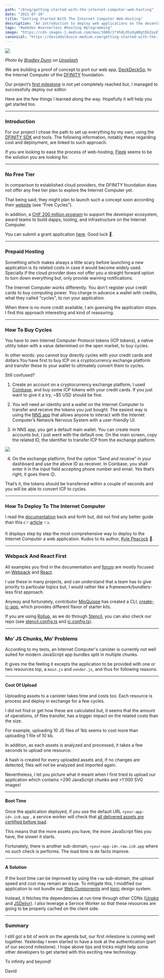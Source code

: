 ```yaml
---
path: "/blog/getting-started-with-the-internet-computer-web-hosting"
date: "2021-07-19"
title: "Getting Started With The Internet Computer Web-Hosting"
description: "An introduction to deploy web applications on the decentralized blockchain network of the DFINITY foundation."
tags: "#webdev #serverless #hosting #programming"
image: "https://cdn-images-1.medium.com/max/1600/1*VhdLdSsOyW8gtDkZoyE70g.jpeg"
canonical: "https://daviddalbusco.medium.com/getting-started-with-the-internet-computer-web-hosting-b9b748350fc2"
---
```


![](https://cdn-images-1.medium.com/max/1600/1*VhdLdSsOyW8gtDkZoyE70g.jpeg)

*Photo by [Bradley Dunn](https://unsplash.com/@bradleycdunn?utm_source=unsplash&utm_medium=referral&utm_content=creditCopyText) on [Unsplash](https://unsplash.com/?utm_source=unsplash&utm_medium=referral&utm_content=creditCopyText)*

We are building a proof of concept to port our web app, [DeckDeckGo](https://deckdeckgo.com), to the Internet Computer of the [DFINITY](https://dfinity.org/) foundation.

Our project’s [first milestone](https://github.com/deckgo/deckdeckgo/milestone/50) is not yet completely reached but, I managed to successfully deploy our editor.

Here are the few things I learned along the way. Hopefully it will help you get started too.

*****

### Introduction

For our project I chose the path to set up everything by my own, using the [DFINITY SDK](https://sdk.dfinity.org/docs/quickstart/quickstart-intro.html) and tools. The following information, notably these regarding cost and deployment, are linked to such approach.

If you are looking to ease the process of web-hosting, [Fleek](https://fleek.co/) seems to be the solution you are looking for.

*****

### No Free Tier

In comparison to established cloud providers, the DFINITY foundation does not offer any free tier plan to explore the Internet Computer yet.

That being said, they might plan to launch such a concept soon according their [website](https://dfinity.org/developers) (see “Free Cycles”).

In addition, a [CHF 200 million program](https://medium.com/dfinity/dfinity-announces-chf-200-million-program-to-support-the-internet-computer-developer-ecosystem-c65aa290548c) to support the developer ecosystem, award teams to build dapps, tooling, and infrastructure on the Internet Computer.

You can submit a grant application [here](https://dfinity.org/grants#utm_source=home&utm_medium=banner&utm_campaign=grants). Good luck 🤞.

*****

### Prepaid Hosting

Something which makes always a little scary before launching a new application is its related costs in case it would become widely used. Specially if the cloud provider does not offer you a straight forward option to turn down everything but, only provide warning notifications.

The Internet Computer works differently.  You don't register your credit cards to buy computing power. You charge in advance a wallet with credits, what they called "cycles", to run your application.

When there is no more credit available, I am guessing the application stops. I find this approach interesting and kind of reassuring.

*****

### How To Buy Cycles

You have to own Internet Computer Protocol tokens (ICP tokens), a native utility token with a value determined on the open market, to buy cycles.

In other words: you cannot buy directly cycles with your credit cards and dollars.You have first to buy ICP on a cryptocurrency exchange platform and transfer these to your wallet to ultimately convert them to cycles.

Still confused?

1. Create an account on a cryptocurrency exchange platform, I used [Coinbase](https://www.coinbase.com), and buy some ICP tokens with your credit cards. If you just want to give it a try, ~$5 USD should be fine.

2. You will need an identity and a wallet on the Internet Computer to transfer and receive the tokens you just bought. The easiest way is using the [NNS app](https://nns.ic0.app/) that allows anyone to interact with the Internet Computer’s Network Nervous System with a user-friendly UI.

3. In NNS app, you get a default main wallet. You can create more accounts but, I just went with the default one. On the main screen, copy the related ID, the identifier to transfer ICP from the exchange platform.

![](https://cdn-images-1.medium.com/max/1600/1*BTLt8V5QsOJd-HEyIBREKA.png)

4. On the exchange platform, find the option “Send and receive” in your dashboard and use the above ID as receiver. In Coinbase, you shall enter it in the input field accepting phone number and email. Yes that’s right, it goes there 😉.

That’s it, the tokens should be transferred within a couple of seconds and you will be able to convert ICP to cycles.

*****

### How To Deploy To The Internet Computer

I read the [documentation](https://sdk.dfinity.org/docs/quickstart/quickstart-intro.html) back and forth but, did not find any better guide than this 👉 [article](https://medium.com/dfinity/how-to-deploy-your-first-canister-using-the-nns-dapp-c8b75e01a05b) 👈.

It displays step by step the most comprehensive way to deploy to the Internet Computer a web application. Kudos to its author, [Kyle Peacock](https://github.com/krpeacock) 🙏.

*****

### Webpack And React First

All examples you find in the documentation and [forum](https://forum.dfinity.org/) are mostly focused on [Webpack](https://webpack.js.org/) and [React](https://reactjs.org).

I use these in many projects, and can understand that a team has to give priority to particular topics but, I would rather like a framework/bundlers-less first approach.

Anyway and fortunately, contributor [MioQuispe](https://github.com/MioQuispe) has created a CLI, [create-ic-app](https://github.com/MioQuispe/create-ic-app), which provides different flavor of starter kits.

If you are using [Rollup](https://rollupjs.org/), as we do through [Stencil](https://stenciljs.com/), you can also check our repo (see [stencil.config.ts](https://github.com/deckgo/deckdeckgo/blob/feat/internet-computer/studio/stencil.config.ts) and [ic.config.ts](https://github.com/deckgo/deckdeckgo/blob/feat/internet-computer/studio/ic.config.ts)).

*****

### Mo’ JS Chunks, Mo’ Problems

According to my tests, an Internet Computer's canister is currently not well suited for modern JavaScript app bundles split in multiple chunks.

It gives me the feeling it excepts the application to be provided with one or two resources top, a `main.js` and `vendor.js`, and thus for following reasons:

*****

#### Cost Of Upload

Uploading assets to a canister takes time and costs too. Each resource is process and deploy in exchange for a few cycles.

I did not find or get how these are calculated but, it seems that the amount of operations, of files transfer, has a bigger impact on the related costs than the size.

For example, uploading 10 JS files of 1kb seems to cost more than uploading 1 file of 10 kb.

In addition, as each assets is analyzed and processed, it takes a few seconds to upload one resource.

A hash is created for every uploaded assets and, if no changes are detected, files will not be analyzed and imported again.

Nevertheless, I let you picture what it meant when I first tried to upload our application which contains >290 JavaScript chunks and >1'000 SVG images!

*****

#### Boot Time

Once the application deployed, if you use the default URL `<your-app-id>.ic0.app` , a service worker will check that [all delivered assets are certified before load](https://forum.dfinity.org/t/service-worker-the-script-has-an-unsupported-mime-type-text-html/5941/5?u=peterparker).

This means that the more assets you have, the more JavaScript files you have, the slower it starts.

Fortunately, there is another sub-domain, `<your-app-id>.raw.ic0.app`  where no such check is performs. The load time is de facto improve.

*****

#### A Solution

If the boot time can be improved by using the `raw` sub-domain, the upload speed and cost may remain an issue. To mitigate this, I modified our application to not bundle our [Web Components](https://www.npmjs.com/search?q=%40deckdeckgo) and [Ionic](https://ionicframework.com/) design system.

Instead, it fetches the dependencies at run time through other CDNs ([Unpkg](https://unpkg.com/) and [JSDelivr](https://www.jsdelivr.com/)). I also leverage a Service Worker so that these resources are going to be properly cached on the client side.

*****

### Summary

I still got a bit of work on the agenda but, our first milestone is coming well together. Yesterday I even started to have a look at the authentication (part of our second milestone). I hope above tips and tricks might help some other developers to get started with this exciting new technology.

To infinity and beyond!

David
